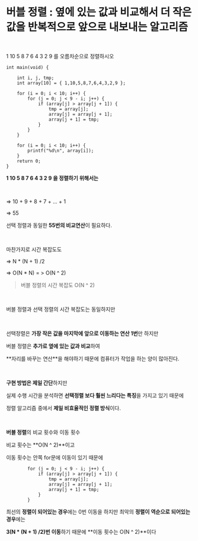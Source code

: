 # 버블 정렬 : 옆에 있는 값과 비교해서 더 작은 값을 반복적으로 앞으로 내보내는 알고리즘

​

1 10 5 8 7 6 4 3 2 9 를 오름차순으로 정렬하시오

```
int main(void) {

	int i, j, tmp;
	int array[10] = { 1,10,5,8,7,6,4,3,2,9 };

	for (i = 0; i < 10; i++) {
		for (j = 0; j < 9 - i; j++) {
			if (array[j] > array[j + 1]) {
				tmp = array[j];
				array[j] = array[j + 1];
				array[j + 1] = tmp;
			}
		}
	}

	for (i = 0; i < 10; i++) {
		printf("%d\n", array[i]);
	}
	return 0;
}
```

**1 10 5 8 7 6 4 3 2 9 을 정렬하기 위해서는**

​

=> 10 + 9 + 8 + 7 + ... + 1

=> 55

선택 정렬과 동일한 **55번의 비교연산**​이 필요하다.

​

마찬가지로 시간 복잡도도

=> N \* (N + 1) /2

=> O(N \* N) = > O(N ^ 2)

> 버블 정렬의 시간 복잡도
> O(N ^ 2)

​

버블 정렬과 선택 정렬의 시간 복잡도는 동일하지만

​

선택정렬은 **가장 작은 값을 마지막에 앞으로 이동하는 연산 1번**​만 하지만

버블 정렬은 **추가로 옆에 있는 값과 비교**하여

**자리를 바꾸는 연산​**을 해야하기 때문에 컴퓨터가 작업을 하는 양이 많아진다.

​

**구현 방법은 제일 간단**하지만

실제 수행 시간을 분석하면 **선택정렬 보다 훨씬 느리다는 특징**​을 가지고 있기 때문에

정렬 알고리즘 중에서 ​**제일 비효율적인 정렬 방식**이다.

​

**버블 정렬**의 비교 횟수와 이동 횟수

비교 횟수는 **O(N ^ 2)**이고

이동 횟수는 안쪽 for문에 이동이 있기 때문에

```
    	for (j = 0; j < 9 - i; j++) {
    		if (array[j] > array[j + 1]) {
    			tmp = array[j];
    			array[j] = array[j + 1];
    			array[j + 1] = tmp;
    		}
    	}
```

최선의 **정렬이 되어있는 경우**에는 0번 이동을 하지만 최악의 **정렬이 역순으로 되어있는 경우**에는

**3(N \* (N + 1) /2)번 이동**하기 때문에 **이동 횟수는 O(N ^ 2)**이다
